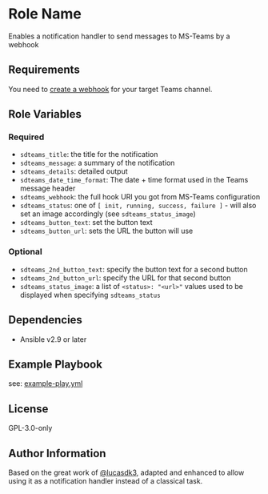 Role Name
=========

Enables a notification handler to send messages to MS-Teams by a webhook

Requirements
------------

You need to [create a webhook](https://learn.microsoft.com/en-us/microsoftteams/platform/webhooks-and-connectors/how-to/add-incoming-webhook?tabs=dotnet) for your target Teams channel.

Role Variables
--------------

### Required

- `sdteams_title`: the title for the notification
- `sdteams_message`: a summary of the notification
- `sdteams_details`: detailed output
- `sdteams_date_time_format`: The date + time format used in the Teams message header
- `sdteams_webhook`: the full hook URI you got from MS-Teams configuration
- `sdteams_status`: one of `[ init, running, success, failure ]` - will also set an image accordingly (see `sdteams_status_image`)
- `sdteams_button_text`: set the button text
- `sdteams_button_url`: sets the URL the button will use


### Optional

- `sdteams_2nd_button_text`: specify the button text for a second button
- `sdteams_2nd_button_url`: specify the URL for that second button
- `sdteams_status_image`: a list of `<status>: "<url>"` values used to be displayed when specifying `sdteams_status`

Dependencies
------------

- Ansible v2.9 or later

Example Playbook
----------------

see: [example-play.yml](https://github.com/secure-diversITy/ansible_role_notify-teams/blob/master/example-play.yml)

License
-------

GPL-3.0-only

Author Information
------------------

Based on the great work of [@lucasdk3](https://github.com/lucasdk3/ansible-notify-teams), adapted and enhanced to allow using it as a notification handler instead of a classical task.

